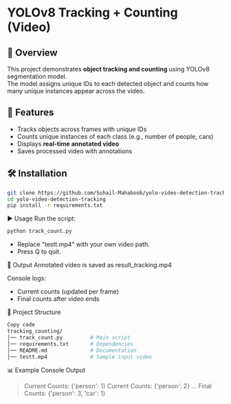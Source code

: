 # YOLOv8 Tracking + Counting (Video)

## 📌 Overview
This project demonstrates **object tracking and counting** using YOLOv8 segmentation model.  
The model assigns unique IDs to each detected object and counts how many unique instances appear across the video.

## 🚀 Features
- Tracks objects across frames with unique IDs  
- Counts unique instances of each class (e.g., number of people, cars)  
- Displays **real-time annotated video**  
- Saves processed video with annotations  

## 🛠️ Installation
```bash
git clone https://github.com/Suhail-Mahaboob/yolo-video-detection-tracking.git
cd yolo-video-detection-tracking
pip install -r requirements.txt
```

▶️ Usage
Run the script:

```bash
python track_count.py
```

* Replace "testt.mp4" with your own video path.
* Press Q to quit.

💾 Output
Annotated video is saved as result_tracking.mp4

Console logs:
- Current counts (updated per frame)
- Final counts after video ends

📂 Project Structure
```bash
Copy code
tracking_counting/
│── track_count.py         # Main script
│── requirements.txt       # Dependencies
│── README.md              # Documentation
│── testt.mp4              # Sample input video
```
📊 Example Console Output
> Current Counts: {'person': 1}
> Current Counts: {'person': 2}
> ...
> Final Counts: {'person': 3, 'car': 1}

